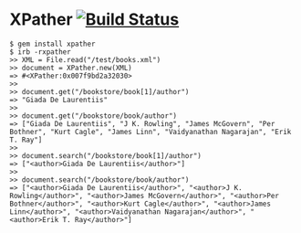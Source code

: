 # XPather [![Build Status](https://secure.travis-ci.org/abedra/xpather.png)](http://travis-ci.org/abedra/xpather?branch=master)

    $ gem install xpather    
    $ irb -rxpather
    >> XML = File.read("/test/books.xml")
    >> document = XPather.new(XML)
    => #<XPather:0x007f9bd2a32030>
    >>
    >> document.get("/bookstore/book[1]/author")
    => "Giada De Laurentiis"
    >>
    >> document.get("/bookstore/book/author")
	=> ["Giada De Laurentiis", "J K. Rowling", "James McGovern", "Per Bothner", "Kurt Cagle", "James Linn", "Vaidyanathan Nagarajan", "Erik T. Ray"]
	>>
	>> document.search("/bookstore/book[1]/author")
	=> ["<author>Giada De Laurentiis</author>"]
	>>
	>> document.search("/bookstore/book/author")
	=> ["<author>Giada De Laurentiis</author>", "<author>J K. Rowling</author>", "<author>James McGovern</author>", "<author>Per Bothner</author>", "<author>Kurt Cagle</author>", "<author>James Linn</author>", "<author>Vaidyanathan Nagarajan</author>", "<author>Erik T. Ray</author>"]
